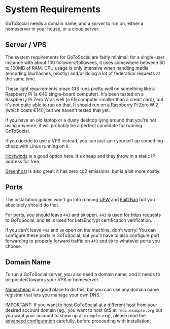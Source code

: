 # System Requirements

GoToSocial needs a domain name, and a *server* to run on, either a homeserver in your house, or a cloud server.

## Server / VPS

The system requirements for GoToSocial are fairly minimal: for a single-user instance with about 100 followers/followees, it uses somewhere between 50 to 100MB of RAM. CPU usage is only intensive when handling media (encoding blurhashes, mostly) and/or doing a lot of federation requests at the same time.

These light requirements mean GtS runs pretty well on something like a Raspberry Pi (a €40 single-board computer). It's been tested on a Raspberry Pi Zero W as well (a €9 computer smaller than a credit card), but it's not quite able to run on that. It should run on a Raspberry Pi Zero W 2 (which costs €14!), but we haven't tested that yet.

If you have an old laptop or a dusty desktop lying around that you're not using anymore, it will probably be a perfect candidate for running GoToSocial.

If you decide to use a VPS instead, you can just spin yourself up something cheap with Linux running on it.

[Hostwinds](https://www.hostwinds.com/) is a good option here: it's cheap and they throw in a static IP address for free.

[Greenhost](https://greenhost.net) is also great: it has zero co2 emissions, but is a bit more costly.

## Ports

The installation guides won't go into running [UFW](https://www.digitalocean.com/community/tutorials/how-to-set-up-a-firewall-with-ufw-on-ubuntu-18-04) and [Fail2Ban](https://linuxize.com/post/install-configure-fail2ban-on-ubuntu-20-04/) but you absolutely should do that.

For ports, you should leave `443` and `80` open. `443` is used for https requests to GoToSocial, and `80` is used for LetsEncrypt certification verification.

If you can't leave `443` and `80` open on the machine, don't worry! You can configure these ports in GoToSocial, but you'll have to also configure port forwarding to properly forward traffic on `443` and `80` to whatever ports you choose.

## Domain Name

To run a GoToSocial server, you also need a domain name, and it needs to be pointed towards your VPS or homeserver.

[Namecheap](https://www.namecheap.com/) is a good place to do this, but you can use any domain name registrar that lets you manage your own DNS.

IMPORTANT: If you want to host GoToSocial at a different host from your desired account domain (eg., you want to host GtS at `fedi.example.org` but you want your account to show up at `example.org`), please read the [advanced configuration](./advanced.md) carefully, before proceeding with installation!
